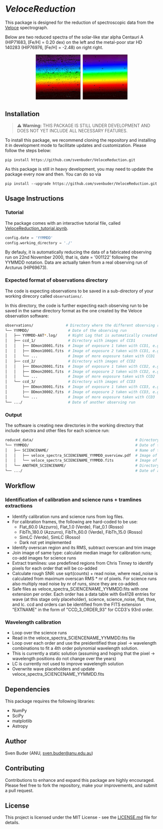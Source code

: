 # *VeloceReduction*

This package is designed for the reduction of spectroscopic data from the [Veloce](https://aat.anu.edu.au/science/instruments/current/veloce/overview) spectrograph.

Below are two reduced spectra of the solar-like star alpha Centauri A (HIP71683, [Fe/H] = 0.20 dex) on the left and the metal-poor star HD 140283 (HIP76976, [Fe/H] = -2.48) on right right.

<p align="center">
  <img src="./VeloceReduction/veloce_reference_data/Veloce_alfCenA.png" width="30%"/>
  <img src="./VeloceReduction/veloce_reference_data/Veloce_HD140283.png" width="30%"/>
</p>

## Installation

> :warning: **Warning:** THIS PACKAGE IS STILL UNDER DEVELOPMENT AND DOES NOT YET INCLUDE ALL NECESSARY FEATURES.

To install this package, we recommend cloning the repository and installing it in development mode to facilitate updates and customization. Please follow the steps below:

```shell
pip install https://github.com/svenbuder/VeloceReduction.git
```

As this package is still in heavy development, you may need to update the package every now and then. You can do so via
```shell
pip install --upgrade https://github.com/svenbuder/VeloceReduction.git
```

## Usage Instructions

### Tutorial

The package comes with an interactive tutorial file, called [VeloceReduction_tutorial.ipynb](./VeloceReduction_tutorial.ipynb).  

```python
config.date = 'YYMMDD'
config.working_directory = './'
```

By defauly, it is automatically reducing the data of a fabricated observing run on 22nd November 2000, that is, date = '001122' following the YYMMDD notation. Data are actually taken from a real observing run of Arcturus (HIP69673).

### Expected format of observations directory

The code is expecting observations to be saved in a sub-directory of your working direcory called `observations/`.

In this directory, the code is further expecting each observing run to be saved in the same directory format as the one created by the Veloce observation software:

```bash
observations/               # Directory where the different observing runs are saved.
└── YYMMDD/                  # Date of the observing run
│   ├── YYMMDD-AAT*.log/     # Night Log that is automatically created by Veloce's VC software, e.g. 001122-AAT*.log
│   ├── ccd_1/               # Directory with images of CCD1
│   │   ├── DDmon10001.fits  # Image of exposure 1 taken with CCD1, e.g. 22nov10001.log
│   │   ├── DDmon10001.fits  # Image of exposure 2 taken with CCD1, e.g. 22nov10002.log
│   │   └── ...              # Image of more exposure taken with CCD1
│   ├── ccd_2/               # Directory with images of CCD2
│   │   ├── DDmon20001.fits  # Image of exposure 1 taken with CCD2, e.g. 22nov20001.log
│   │   ├── DDmon20001.fits  # Image of exposure 2 taken with CCD2, e.g. 22nov20002.log
│   │   └── ...              # Image of more exposure taken with CCD2
│   └── ccd_3/               # Directory with images of CCD3
│       ├── DDmon30001.fits  # Image of exposure 1 taken with CCD3, e.g. 22nov30001.log
│       ├── DDmon30002.fits  # Image of exposure 2 taken with CCD3, e.g. 22nov30002.log
│       └── ...              # Image of more exposure taken with CCD3
└── .../                     # Date of another observing run
```

### Output

The software is creating new directories in the working directory that include spectra and other files for each science run:

```bash
reduced_data/                                               # Directory where the different observing runs are saved.
└── YYMMDD/                                                 # Date of the observing run
│   ├── SCIENCENAME/                                        # Name of the science object as given to Veloce's queue.
│   │   ├── veloce_spectra_SCIENCENAME_YYMMDD_overview.pdf  # Image of exposure 2 taken with CCD1, e.g. 22nov10002.log
│   │   └── veloce_spectra_SCIENCENAME_YYMMDD.fits          # Image of exposure 2 taken with CCD1, e.g. 22nov10002.log
│   └── ANOTHER_SCIENCENAME/                                # Directory with images of CCD3
└── .../                                                    # Date of another observing run
```

## Workflow

### Identification of calibration and science runs + tramlines extractions
- Identify calibration runs and science runs from log files.
- For calibration frames, the following are hard-coded to be use:
   - Flat_60.0 (Azzurro), Flat_1.0 (Verde), Flat_0.1 (Rosso)
   - FibTh_180.0 (Azzurro), FibTh_60.0 (Verde), FibTh_15.0 (Rosso)
   - SimLC (Verde), SimLC (Rosso)
   - Dark not yet implemented
- Identify overscan region and its RMS, subtract overscan and trim image
- Join image of same type: calculate median image for calibration runs; co-add images for science runs
- Extract tramlines: use predefined regions from Chris Tinney to identify pixels for each order that will be co-added
- Calculate rough SNR: use sqrt(counts) + read noise, where read_noise is calculated from maximum overscan RMS * nr of pixels. For science runs also multiply read noise by nr of runs, since they are co-added.
- Safe files as veloce_spectra_SCIENCENAME_YYMMDD.fits with one extension per order. Each order has a data table with 6x4128 entries for wave (at this stage only placeholder), science, science_noise, flat, thxe, and lc. ccd and orders can be identified from the FITS extension "EXTNAME" in the form of "CCD_3_ORDER_93" for CCD3's 93rd order.

### Wavelength calibration
- Loop over the science runs
- Read in the veloce_spectra_SCIENCENAME_YYMMDD.fits file
- Loop over each order and use the preidentified thxe pixel -> wavelength combinations to fit a 4th order polynomial wavelength solution.
- This is currently a static solution (assuming and hoping that the pixel -> wavelength positions do not change over the years)
- LC is currently not used to improve wavelength solution
- Overwrite wave placeholders and update veloce_spectra_SCIENCENAME_YYMMDD.fits

## Dependencies

This package requires the following libraries:
- NumPy
- SciPy
- matplotlib
- Astropy

## Author

Sven Buder (ANU, sven.buder@anu.edu.au)

## Contributing

Contributions to enhance and expand this package are highly encouraged. Please feel free to fork the repository, make your improvements, and submit a pull request.

## License

This project is licensed under the MIT License - see the [LICENSE.md](./LICENSE.md) file for details.
